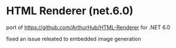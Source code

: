 HTML Renderer (net.6.0)
=============

port of https://github.com/ArthurHub/HTML-Renderer for .NET 6.0


fixed an issue releated to embedded image generation
